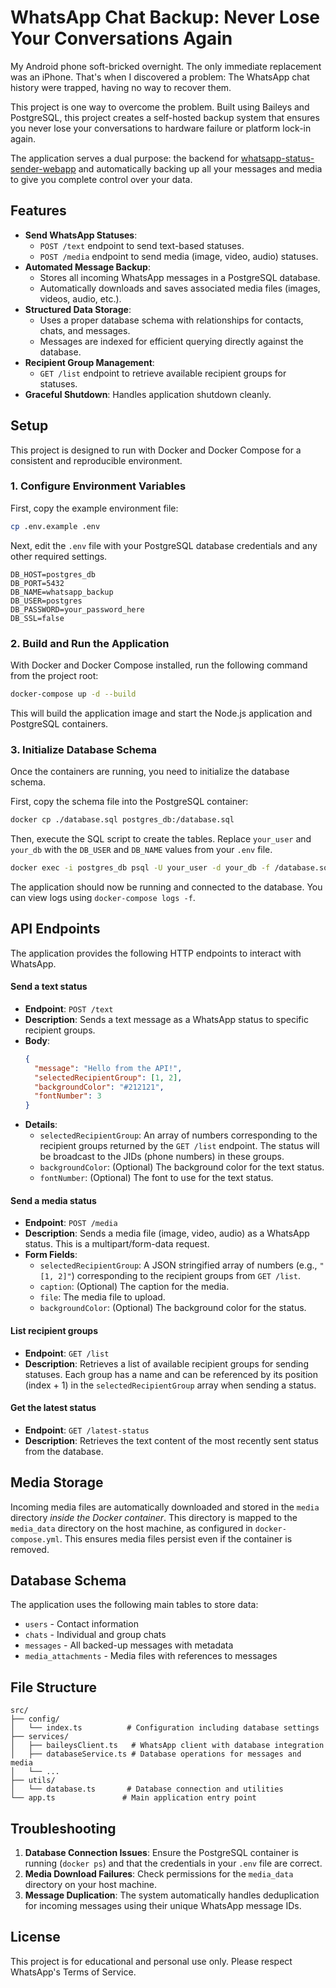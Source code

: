 # WhatsApp Chat Backup: Never Lose Your Conversations Again

My Android phone soft-bricked overnight. The only immediate replacement was an iPhone. That's when I discovered a problem: The WhatsApp chat history were trapped, having no way to recover them.

This project is one way to overcome the problem. Built using Baileys and PostgreSQL, this project creates a self-hosted backup system that ensures you never lose your conversations to hardware failure or platform lock-in again.

The application serves a dual purpose: the backend for [whatsapp-status-sender-webapp](https://github.com/munirrani/whatsapp-status-sender-webapp) and automatically backing up all your messages and media to give you complete control over your data.

## Features

- **Send WhatsApp Statuses**:
    -   `POST /text` endpoint to send text-based statuses.
    -   `POST /media` endpoint to send media (image, video, audio) statuses.
- **Automated Message Backup**:
    -   Stores all incoming WhatsApp messages in a PostgreSQL database.
    -   Automatically downloads and saves associated media files (images, videos, audio, etc.).
- **Structured Data Storage**:
    -   Uses a proper database schema with relationships for contacts, chats, and messages.
    -   Messages are indexed for efficient querying directly against the database.
- **Recipient Group Management**:
    -   `GET /list` endpoint to retrieve available recipient groups for statuses.
- **Graceful Shutdown**: Handles application shutdown cleanly.

## Setup

This project is designed to run with Docker and Docker Compose for a consistent and reproducible environment.

### 1. Configure Environment Variables

First, copy the example environment file:

```bash
cp .env.example .env
```

Next, edit the `.env` file with your PostgreSQL database credentials and any other required settings.

```dotenv
DB_HOST=postgres_db
DB_PORT=5432
DB_NAME=whatsapp_backup
DB_USER=postgres
DB_PASSWORD=your_password_here
DB_SSL=false
```

### 2. Build and Run the Application

With Docker and Docker Compose installed, run the following command from the project root:

```bash
docker-compose up -d --build
```

This will build the application image and start the Node.js application and PostgreSQL containers.

### 3. Initialize Database Schema

Once the containers are running, you need to initialize the database schema.

First, copy the schema file into the PostgreSQL container:

```bash
docker cp ./database.sql postgres_db:/database.sql
```

Then, execute the SQL script to create the tables. Replace `your_user` and `your_db` with the `DB_USER` and `DB_NAME` values from your `.env` file.

```bash
docker exec -i postgres_db psql -U your_user -d your_db -f /database.sql
```

The application should now be running and connected to the database. You can view logs using `docker-compose logs -f`.

## API Endpoints

The application provides the following HTTP endpoints to interact with WhatsApp.

#### Send a text status

-   **Endpoint**: `POST /text`
-   **Description**: Sends a text message as a WhatsApp status to specific recipient groups.
-   **Body**:
    ```json
    {
      "message": "Hello from the API!",
      "selectedRecipientGroup": [1, 2],
      "backgroundColor": "#212121",
      "fontNumber": 3
    }
    ```
-   **Details**:
    -   `selectedRecipientGroup`: An array of numbers corresponding to the recipient groups returned by the `GET /list` endpoint. The status will be broadcast to the JIDs (phone numbers) in these groups.
    -   `backgroundColor`: (Optional) The background color for the text status.
    -   `fontNumber`: (Optional) The font to use for the text status.

#### Send a media status

-   **Endpoint**: `POST /media`
-   **Description**: Sends a media file (image, video, audio) as a WhatsApp status. This is a multipart/form-data request.
-   **Form Fields**:
    -   `selectedRecipientGroup`: A JSON stringified array of numbers (e.g., `"[1, 2]"`) corresponding to the recipient groups from `GET /list`.
    -   `caption`: (Optional) The caption for the media.
    -   `file`: The media file to upload.
    -   `backgroundColor`: (Optional) The background color for the status.

#### List recipient groups

-   **Endpoint**: `GET /list`
-   **Description**: Retrieves a list of available recipient groups for sending statuses. Each group has a name and can be referenced by its position (index + 1) in the `selectedRecipientGroup` array when sending a status.

#### Get the latest status

-   **Endpoint**: `GET /latest-status`
-   **Description**: Retrieves the text content of the most recently sent status from the database.

## Media Storage

Incoming media files are automatically downloaded and stored in the `media` directory *inside the Docker container*. This directory is mapped to the `media_data` directory on the host machine, as configured in `docker-compose.yml`. This ensures media files persist even if the container is removed.

## Database Schema

The application uses the following main tables to store data:

-   `users` - Contact information
-   `chats` - Individual and group chats
-   `messages` - All backed-up messages with metadata
-   `media_attachments` - Media files with references to messages

## File Structure

```
src/
├── config/
│   └── index.ts          # Configuration including database settings
├── services/
│   ├── baileysClient.ts   # WhatsApp client with database integration
│   ├── databaseService.ts # Database operations for messages and media
│   └── ...
├── utils/
│   └── database.ts       # Database connection and utilities
└── app.ts               # Main application entry point
```

## Troubleshooting

1.  **Database Connection Issues**: Ensure the PostgreSQL container is running (`docker ps`) and that the credentials in your `.env` file are correct.
2.  **Media Download Failures**: Check permissions for the `media_data` directory on your host machine.
3.  **Message Duplication**: The system automatically handles deduplication for incoming messages using their unique WhatsApp message IDs.

## License

This project is for educational and personal use only. Please respect WhatsApp's Terms of Service.